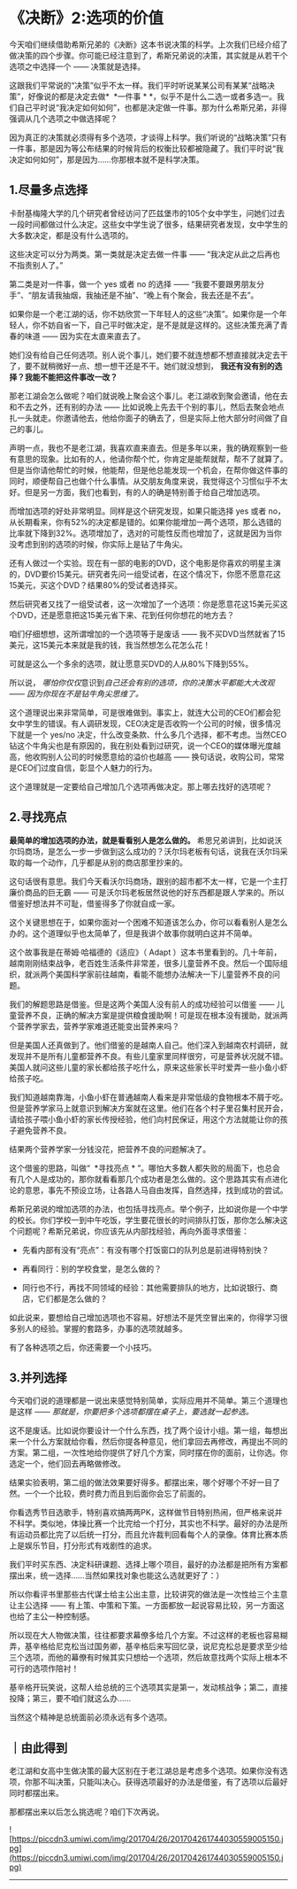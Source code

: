 # 《决断》2:选项的价值

今天咱们继续借助希斯兄弟的《决断》这本书说决策的科学。上次我们已经介绍了做决策的四个步骤。你可能已经注意到了，希斯兄弟说的决策，其实就是从若干个选项之中选择一个 —— 决策就是选择。

这跟我们平常说的“决策”似乎不太一样。我们平时听说某某公司有某某“战略决策”，好像说的都是决定去做*  *一件事 * *，似乎不是什么二选一或者多选一。我们自己平时说“我决定如何如何”，也都是决定做一件事。那为什么希斯兄弟，非得强调从几个选项之中做选择呢？

因为真正的决策就必须得有多个选项，才谈得上科学。我们听说的“战略决策”只有一件事，那是因为等公布结果的时候背后的权衡比较都被隐藏了。我们平时说“我决定如何如何”，那是因为……你那根本就不是科学决策。 

## 1.尽量多点选择

卡耐基梅隆大学的几个研究者曾经访问了匹兹堡市的105个女中学生，问她们过去一段时间都做过什么决定。这些女中学生说了很多，结果研究者发现，女中学生的大多数决定，都是没有什么选项的。

这些决定可以分为两类。第一类就是决定去做一件事 —— “我决定从此之后再也不指责别人了。”

第二类是对一件事，做一个 yes 或者 no 的选择 —— “我要不要跟男朋友分手”、“朋友请我抽烟，我抽还是不抽”、“晚上有个聚会，我去还是不去”。

如果你是一个老江湖的话，你不妨欣赏一下年轻人的这些“决策”。如果你是一个年轻人，你不妨自省一下，自己平时做决定，是不是就是这样的。这些决策充满了青春的味道 —— 因为实在太直来直去了。

她们没有给自己任何选项。别人说个事儿，她们要不就连想都不想直接就决定去干了，要不就稍微好一点、想一想干还是不干。她们就没想到， **我还有没有别的选择？我能不能把这件事改一改？**

那老江湖会怎么做呢？咱们就说晚上聚会这个事儿。老江湖收到聚会邀请，他在去和不去之外，还有别的办法 —— 比如说晚上先去干个别的事儿，然后去聚会地点扎一头就走。你邀请他去，他给你面子的确去了，但是实际上他大部分时间做了自己的事儿。

声明一点，我也不是老江湖，我喜欢直来直去。但是多年以来，我的确观察到一些有意思的现象。比如有的人，他请你帮个忙，你肯定是能帮就帮，帮不了就算了。但是当你请他帮忙的时候，他能帮，但是他总能发现一个机会，在帮你做这件事的同时，顺便帮自己也做个什么事情。从交朋友角度来说，我觉得这个习惯似乎不太好。但是另一方面，我们也看到，有的人的确是特别善于给自己增加选项。

而增加选项的好处非常明显。同样是这个研究发现，如果只能选择 yes 或者 no，从长期看来，你有52%的决定都是错的。如果你能增加一两个选项，那么选错的比率就下降到32%。选项增加了，选对的可能性反而也增加了，这就是因为当你没考虑到别的选项的时候，你实际上是钻了牛角尖。

还有人做过一个实验。现在有一部的电影的DVD，这个电影是你喜欢的明星主演的，DVD要价15美元。研究者先问一组受试者，在这个情况下，你愿不愿意花这15美元，买这个DVD？结果80%的受试者选择买。

然后研究者又找了一组受试者，这一次增加了一个选项：你是愿意花这15美元买这个DVD，还是愿意把这15美元省下来、花到任何你想花的地方去？

咱们仔细想想，这所谓增加的一个选项等于是废话 —— 我不买DVD当然就省了15美元，这15美元本来就是我的钱，我当然想怎么花怎么花！

可就是这么一个多余的选项，就让愿意买DVD的人从80%下降到55%。

所以说， *哪怕你仅仅*意识到*自己还会有别的选项，你的决策水平都能大大改观 —— 因为你现在不是钻牛角尖思维了。*

这个道理说出来非常简单，可是很难做到。事实上，就连大公司的CEO们都会犯女中学生的错误。有人调研发现，CEO决定是否收购一个公司的时候，很多情况下就是一个 yes/no 决定，什么改变条款、什么多几个选择，都不考虑。当然CEO钻这个牛角尖也是有原因的，我在别处看到过研究，说一个CEO的媒体曝光度越高，他收购别人公司的时候愿意给的溢价也越高 —— 换句话说，收购公司，常常是CEO们过度自信，彰显个人魅力的行为。

这个道理就是一定要给自己增加几个选项再做决定。那上哪去找好的选项呢？ 

## 2.寻找亮点

 **最简单的增加选项的办法，就是看看别人是怎么做的。** 希思兄弟讲到，比如说沃尔玛商场，是怎么一步一步做到这么成功的？沃尔玛老板有句话，说我在沃尔玛采取的每一个动作，几乎都是从别的商店那里抄来的。

这句话很有意思。我们今天看沃尔玛商场，跟别的超市都不太一样，它是一个主打廉价商品的巨无霸 —— 可是沃尔玛老板居然说他的好东西都是跟人学来的。所以借鉴好想法并不可耻，借鉴得多了你就自成一家。

这个关键思想在于，如果你面对一个困难不知道该怎么办，你可以看看别人是怎么办的。这个道理似乎也太简单了，但是我讲个故事你就明白这并不简单。

这个故事我是在蒂姆·哈福德的《适应》（ Adapt ）这本书里看到的。几十年前，越南刚刚结束战争，老百姓生活条件非常差，很多儿童营养不良。然后一个国际组织，就派两个美国科学家前往越南，看能不能想办法解决一下儿童营养不良的问题。

我们的解题思路是借鉴。但是这两个美国人没有前人的成功经验可以借鉴 —— 儿童营养不良，正确的解决方案是提供粮食援助啊！可是现在根本没有援助，就派两个营养学家去，营养学家难道还能变出营养来吗？

但是美国人还真做到了。他们借鉴的是越南人自己。他们深入到越南农村调研，就发现并不是所有儿童都营养不良。有些儿童家里同样很穷，可是营养状况就不错。美国人就问这些儿童的家长都给孩子吃什么，原来这些家长平时爱弄一些小鱼小虾给孩子吃。

我们知道越南靠海，小鱼小虾在普通越南人看来是非常低级的食物根本不屑于吃。但是营养学家马上就意识到解决方案就在这里。他们在各个村子里召集村民开会，请给孩子喂小鱼小虾的家长传授经验，他们向村民保证，用这个方法就能让你的孩子避免营养不良。

结果两个营养学家一分钱没花，把营养不良的问题解决了。

这个借鉴的思路，叫做“  *寻找亮点 * ”。哪怕大多数人都失败的局面下，也总会有几个人是成功的，那你就看看那几个成功者是怎么做的。这个思路其实有点进化论的意思，事先不预设立场，让各路人马自由发挥，自然选择，找到成功的尝试。

希斯兄弟说的增加选项的办法，也包括寻找亮点。举个例子，比如说你是一个中学的校长。你们学校一到中午吃饭，学生要花很长的时间排队打饭，那你怎么解决这个问题呢？希斯兄弟说，你应该先从内部找经验，再向外面寻求借鉴：

* 先看内部有没有“亮点”：有没有哪个打饭窗口的队列总是前进得特别快？

* 再看同行：别的学校食堂，是怎么做的？

* 同行也不行，再找不同领域的经验：其他需要排队的地方，比如说银行、商店，它们都是怎么做的？

如此说来，要想给自己增加选项也不容易。好想法不是凭空冒出来的，你得学习很多别人的经验。掌握的套路多，办事的选项就越多。

有了各种选项之后，你还需要一个小技巧。 

## 3.并列选择

今天咱们说的道理都是一说出来感觉特别简单，实际应用并不简单。第三个道理也是这样 —— *那就是，你要把多个选项都摆在桌子上，要选就一起参选。*

这不是废话。比如说你要设计一个什么东西，找了两个设计小组。第一组，每想出来一个什么方案就给你看，然后你提各种意见，他们拿回去再修改，再提出不同的方案。第二组，一次性地给你提供了好几个方案，同时摆在你的面前，让你选。你选定一个，他们回去再略做修改。

结果实验表明，第二组的做法效果要好得多。都摆出来，哪个好哪个不好一目了然。一个一个比较，费时费力而且到后面你会忘了前面的。

你看选秀节目选歌手，特别喜欢搞两两PK，这样做节目特别热闹，但严格来说并不科学。类似地，体操比赛一个比完给一个打分，其实也不科学。最好的办法是所有运动员都比完了以后统一打分，而且允许裁判回看每个人的录像。体育比赛本质上是娱乐节目，打分形式有戏剧性的追求。

我们平时买东西、决定科研课题、选择上哪个项目，最好的办法都是把所有方案都摆出来，统一选择……当然如果找对象也能这么选就更好了：）

所以你看评书里那些古代谋士给主公出主意，比较讲究的做法是一次性给三个主意让主公选择 —— 有上策、中策和下策。一方面都放一起说容易比较，另一方面这也给了主公一种控制感。

所以现在大人物做决策，往往都要求幕僚多给几个方案。不过这样的老板也容易糊弄，基辛格给尼克松当过国务卿，基辛格后来写回忆录，说尼克松总是要求至少给三个选项，而他的幕僚有时候其实只想给一个选项，然后故意找两个实际上根本不可行的选项作陪衬！

基辛格开玩笑说，这帮人给总统的三个选项其实是第一，发动核战争；第二，直接投降；第三，要不咱们就这么办……

当然这个精神是总统面前必须永远有多个选项。 

## ｜由此得到

老江湖和女高中生做决策的最大区别在于老江湖总是考虑多个选项。如果你没有选项，你那不叫决策，只能叫决心。获得选项最好的办法是借鉴，有了选项以后最好同时都摆出来。

那都摆出来以后怎么挑选呢？咱们下次再说。 

![https://piccdn3.umiwi.com/img/201704/26/201704261744030559005150.jpg](https://piccdn3.umiwi.com/img/201704/26/201704261744030559005150.jpg)

---
